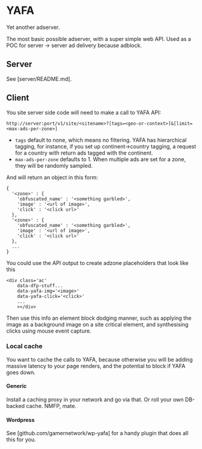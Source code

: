 # YAFA

Yet another adserver.

The most basic possible adserver, with a super simple
web API. Used as a POC for server -> server ad delivery
because adblock.

## Server

See [server/README.md].

## Client

You site server side code will need to make a call to YAFA API:

```
http://server:port/v1/site/<sitename>?[tags=<geo-or-context>]&[limit=<max-ads-per-zone>]
```

  - `tags` default to none, which means no filtering. YAFA has hierarchical
    tagging, for instance, if you set up continent->country tagging, a request
    for a country with return ads tagged with the continent.
  - `max-ads-per-zone` defaults to 1. When multiple ads are set for a zone,
    they will be randomly sampled.

And will return an object in this form:

```
{
  '<zone>' : {
    'obfuscated_name' : '<something garbled>',
    'image' : '<url of image>',
    'click' : '<click url>'
  },
  '<zone>' : {
    'obfuscated_name' : '<something garbled>',
    'image' : '<url of image>',
    'click' : '<click url>'
  },
  ...
}
```

You could use the API output to create adzone placeholders that look like this

```
<div class='ac'
    data-dfp-stuff...
    data-yafa-img='<image>'
    data-yafa-click='<click>'
    ...
    ></div>
```

Then use this info an element block dodging manner, such as applying the image
as a background image on a site critical element, and synthesising clicks using
mouse event capture.

### Local cache

You want to cache the calls to YAFA, because otherwise you will be
adding massive latency to your page renders, and the potential to
block if YAFA goes down.

#### Generic

Install a caching proxy in your network and go via that. Or roll your own DB-backed cache. NMFP, mate.

#### Wordpress

See [github.com/gamernetwork/wp-yafa] for a handy plugin that does all this for
you.




